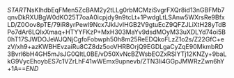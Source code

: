 $START$NsKlhdbEqFMen5ZcBAM2y2tLLg0rbMCMziSvgrFXQr8id13nGBFMb7qnvDkRXUBgW0dKO25T7oaA0icpjdy9n9tcLt+1PwdgLtLSAnw5WXrsRe9BfxLD/Z0Oov8pTE/79iR8yrPewI9Ncx7JklJvIHGB2V9gtuEcZ9QFZJLiXtH28yTdBPo7dAr6LQIxXmaq+HTYYFKzP+MxH303MaYv9dsdMOyM33uXDLYd74oi5B0hT17SJWDOJeWJQNjCgfoFobwph50h8m25ReEDQkoFLzZ1o2s/Z22GfC+ezV/xh9+azKWBHEvzaiRu8CZ8dz5ooVHRBOrjQ9EGDLgaCyZqE90MkmbRD3Bvrl6bH4GH5mJsJG0QltL0BE/vD50XvNcBZWsbEOZxRSIYTj12KNZy+9baLkG9VycEhoybES7c1VZrLhF41wWEmx9upnevb/ZTN3Ii4GGpJMWRzZwn6hY+1A==$END$